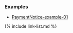 
### Examples

- [PaymentNotice-example-01](PaymentNotice-example-01.html)

{% include link-list.md %}
